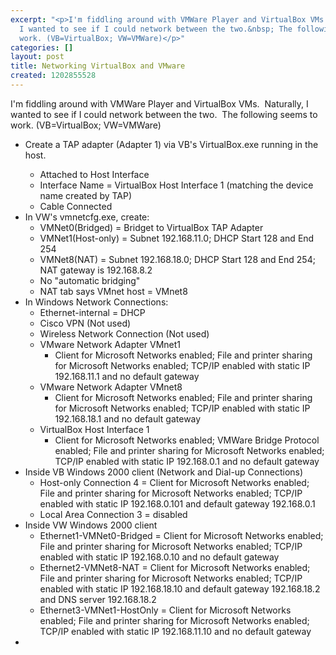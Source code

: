 ```yaml
---
excerpt: "<p>I'm fiddling around with VMWare Player and VirtualBox VMs.&nbsp; Naturally,
  I wanted to see if I could network between the two.&nbsp; The following seems to
  work. (VB=VirtualBox; VW=VMWare)</p>"
categories: []
layout: post
title: Networking VirtualBox and VMware
created: 1202855528
---
```

<p>I'm fiddling around with VMWare Player and VirtualBox VMs.&nbsp; Naturally, I wanted to see if I could network between the two.&nbsp; The following seems to work. (VB=VirtualBox; VW=VMWare)</p>
  <ul>
    <li>Create a TAP adapter (Adapter 1)&nbsp;via VB's VirtualBox.exe running in the host. </li>
    <ul>
      <li>Attached to Host Interface</li>
      <li>Interface Name = VirtualBox Host Interface 1 (matching the device name created by TAP)</li>
      <li>Cable Connected</li>
    </ul>
    <li>In VW's vmnetcfg.exe, create: 
      <ul>
        <li>VMNet0(Bridged)&nbsp;= Bridget to VirtualBox TAP Adapter </li>
        <li>VMNet1(Host-only) = Subnet 192.168.11.0; DHCP Start 128 and End 254 </li>
        <li>VMNet8(NAT) = Subnet 192.168.18.0; DHCP Start 128 and End 254; NAT gateway is 192.168.8.2 </li>
        <li>No &quot;automatic bridging&quot; </li>
        <li>NAT tab says VMnet host = VMnet8 </li>
      </ul>
    </li>
    <li>In Windows Network Connections: 
      <ul>
        <li>Ethernet-internal = DHCP </li>
        <li>Cisco VPN (Not used) </li>
        <li>Wireless Network Connection (Not used) </li>
        <li>VMware Network Adapter VMnet1 
          <ul>
            <li>Client for Microsoft Networks enabled; File and printer sharing for Microsoft Networks enabled; TCP/IP enabled with static IP 192.168.11.1 and no default gateway </li>
          </ul>
        </li>
        <li>VMware Network Adapter VMnet8 
          <ul>
            <li>Client for Microsoft Networks enabled; File and printer sharing for Microsoft Networks enabled; TCP/IP enabled with static IP 192.168.18.1 and no default gateway </li>
          </ul>
        </li>
        <li>VirtualBox Host Interface 1 
          <ul>
            <li>Client for Microsoft Networks enabled; VMWare Bridge Protocol enabled; File and printer sharing for Microsoft Networks enabled; TCP/IP enabled with static IP 192.168.0.1 and no default gateway </li>
          </ul>
        </li>
      </ul>
    </li>
    <li>Inside VB Windows 2000 client (Network and Dial-up Connections) 
      <ul>
        <li>Host-only Connection 4 = Client for Microsoft Networks enabled; File and printer sharing for Microsoft Networks enabled; TCP/IP enabled with static IP 192.168.0.101 and&nbsp;default gateway 192.168.0.1 </li>
        <li>Local Area Connection 3 = disabled </li>
      </ul>
    </li>
    <li>Inside VW Windows 2000 client 
      <ul>
        <li>Ethernet1-VMNet0-Bridged = Client for Microsoft Networks enabled; File and printer sharing for Microsoft Networks enabled; TCP/IP enabled with static IP 192.168.0.10 and no default gateway </li>
        <li>Ethernet2-VMNet8-NAT = Client for Microsoft Networks enabled; File and printer sharing for Microsoft Networks enabled; TCP/IP enabled with static IP 192.168.18.10 and&nbsp;default gateway 192.168.18.2 and DNS server 192.168.18.2 </li>
        <li>Ethernet3-VMNet1-HostOnly = Client for Microsoft Networks enabled; File and printer sharing for Microsoft Networks enabled; TCP/IP enabled with static IP 192.168.11.10 and no default gateway </li>
      </ul>
    </li>
    <li />
  </ul>
